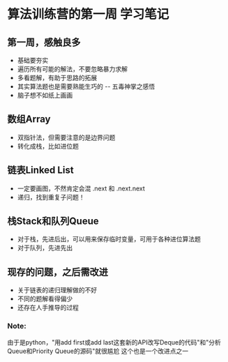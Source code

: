 # 算法训练营的第一周 学习笔记

## 第一周，感触良多
- 基础要夯实
- 遍历所有可能的解法，不要忽略暴力求解
- 多看题解，有助于思路的拓展
- 其实算法题也是需要熟能生巧的 -- 五毒神掌之感悟
- 脑子想不如纸上画画


## 数组Array
- 双指针法，但需要注意的是边界问题
- 转化成栈，比如进位题


## 链表Linked List
- 一定要画图，不然肯定会混 .next 和 .next.next
- 递归，找到重复子问题！

## 栈Stack和队列Queue
- 对于栈，先进后出，可以用来保存临时变量，可用于各种进位算法题
- 对于队列，先进先出

## 现存的问题，之后需改进
- 关于链表的递归理解做的不好
- 不同的题解看得偏少
- 还存在人手推导的过程

### Note:
由于是python，"用add first或add last这套新的API改写Deque的代码"和"分析Queue和Priority Queue的源码"就很尴尬
这个也是一个改进点之一